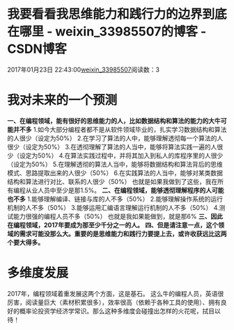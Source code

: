 # 我要看看我思维能力和践行力的边界到底在哪里 - weixin_33985507的博客 - CSDN博客
2017年01月23日 22:43:00[weixin_33985507](https://me.csdn.net/weixin_33985507)阅读数：3
# **我对未来的一个预测**
**一、在编程领域，能有很好的思维能力的人，比如数据结构和算法的能力的大牛可能并不多**
1.如今大部分编程者都不是从软件领域毕业的，扎实学习数据结构和算法的人很少（设定为50%）
2.在学习了算法的人中，能够理解透彻每一个算法的人很少（设定为50%）
3.在透彻理解了算法的人当中，能够将算法实践一遍的人很少（设定为50%）
4.在算法实践过程中，并将其加入到私人的库程序里的人很少（设定为50%）
5.在理解透彻的算法人当中，能够将数据结构和算法背后的思维模式、思路提取出来的人很少（50%）
6.在实践算法的人当中，能够对某类数据结构和算法进行对比、联系的人很少（50%）
也就是如果我做到了这些，我在所有编程从业人员中至少是那1.5%。
**二、在编程领域，能够透彻理解程序的人可能也不多**
1.能够理解编译、链接与库的人不多（50%）
2.能够理解操作系统的运行机制的人不多（50%）
3.能够运用汇编语言理解运行机制的人不多（50%）
4.测试能力很强的编程人员不多（50%）
也就是我如果能做到，就是那6%
**三、因此在编程领域，2017年要成为那至少千分之一的人。**
**四、但是请注意一点，这个领域的需求可能没那么大。重要的是思维能力和践行力要提上去，或许收获远比这两个要大得多。**
# **多维度发展**
2017年，编程领域着重发展这两个方面，这是基石。
这么牛的编程人员，英语很厉害，阅读量巨大（素材积累很多），效率很高（依赖于各种工具的使用）、拥有良好的概率论投资学经济学常识。那么这种多维度会碰撞出怎样的火花呢，拭目以待！
